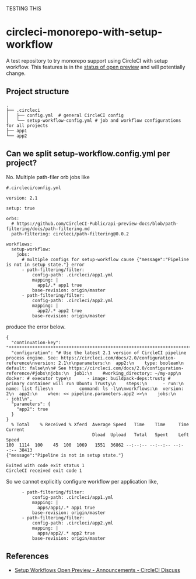 TESTING THIS

# circleci-monorepo-with-setup-workflow

A test repository to try monorepo support using CircleCI with setup workflow. This features is in the [status of open preview](https://discuss.circleci.com/t/setup-workflows-open-preview/39516) and will potentially change.

## Project structure

```
.
├── .circleci
│   ├── config.yml  # general CircleCI config
│   └── setup-workflow-config.yml # job and workflow configurations for all projects
├── app1
└── app2
```

## Can we split setup-workflow.config.yml per project?

No. Multiple path-filer orb jobs like

```
#.circleci/config.yml

version: 2.1

setup: true

orbs:
  # https://github.com/CircleCI-Public/api-preview-docs/blob/path-filtering/docs/path-filtering.md
  path-filtering: circleci/path-filtering@0.0.2

workflows:
  setup-workflow:
    jobs:
      # multiple configs for setup-workflow cause {"message":"Pipeline is not in setup state."} error
      - path-filtering/filter:
          config-path: .circleci/app1.yml
          mapping: |
            app1/.* app1 true
          base-revision: origin/master
      - path-filtering/filter:
          config-path: .circleci/app2.yml
          mapping: |
            app2/.* app2 true
          base-revision: origin/master
```


produce the error below.

```
{
  "continuation-key": "************************************************************************************************************************************************************************************************************************************************************************************************************************",
  "configuration": "# Use the latest 2.1 version of CircleCI pipeline process engine. See: https://circleci.com/docs/2.0/configuration-reference\nversion: 2.1\n\nparameters:\n  app2:\n    type: boolean\n    default: false\n\n# See https://circleci.com/docs/2.0/configuration-reference/#jobs\njobs:\n  job1:\n    #working_directory: ~/my-app\n    docker: # executor type\n      - image: buildpack-deps:trusty # primary container will run Ubuntu Trusty\n    steps:\n      - run:\n          name: list files\n          command: ls -l\n\nworkflows:\n  version: 2\n  app2:\n    when: << pipeline.parameters.app2 >>\n    jobs:\n      - job1\n",
  "parameters": {
    "app2": true
  }
}
  % Total    % Received % Xferd  Average Speed   Time    Time     Time  Current
                                 Dload  Upload   Total   Spent    Left  Speed
100  1114  100    45  100  1069   1551  36862 --:--:-- --:--:-- --:--:-- 38413
{"message":"Pipeline is not in setup state."}

Exited with code exit status 1
CircleCI received exit code 1
```

So we cannot explicitly configure workflow per application like,

```
      - path-filtering/filter:
          config-path: .circleci/app1.yml
          mapping: |
            apps/app1/.* app1 true
          base-revision: origin/master
      - path-filtering/filter:
          config-path: .circleci/app2.yml
          mapping: |
            apps/app2/.* app2 true
          base-revision: origin/master
```


## References

* [Setup Workflows Open Preview - Announcements - CircleCI Discuss](https://discuss.circleci.com/t/setup-workflows-open-preview/39516)
